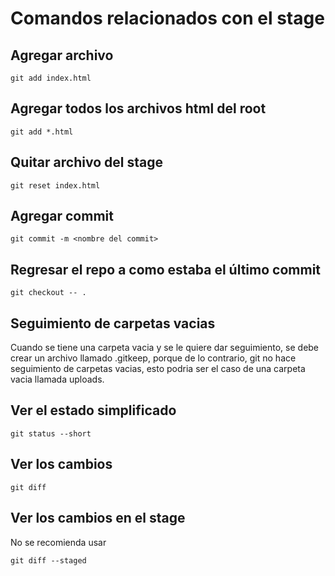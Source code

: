 # Comandos relacionados con el stage

## Agregar archivo

```{Bash}
git add index.html
```

## Agregar todos los archivos html del root

```{Bash}
git add *.html
```

## Quitar archivo del stage

```{Bash}
git reset index.html
```

## Agregar commit

```{Bash}
git commit -m <nombre del commit>
```

## Regresar el repo a como estaba el último commit

```{Bash}
git checkout -- .
```

## Seguimiento de carpetas vacias

Cuando se tiene una carpeta vacia y se le quiere dar seguimiento, se debe crear un archivo llamado .gitkeep, porque de lo contrario, git no hace seguimiento de carpetas vacias, esto podria ser el caso de una carpeta vacia llamada uploads.

## Ver el estado simplificado

```{Bash}
git status --short
```

## Ver los cambios

```{Bash}
git diff
```

## Ver los cambios en el stage

No se recomienda usar

```{Bash}
git diff --staged
```
